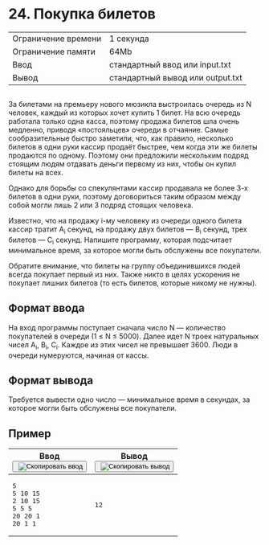 <div class="problem__statement text" data-bem="{&quot;problem__statement&quot;:{}}">
<div class="problem-statement">
   <div class="header">
      <h1 class="title">24. Покупка билетов</h1>
      <table>
         <tbody><tr class="time-limit">
            <td class="property-title">Ограничение времени</td>
            <td>1&nbsp;секунда</td>
         </tr>
         <tr class="memory-limit">
            <td class="property-title">Ограничение памяти</td>
            <td>64Mb</td>
         </tr>
         <tr class="input-file">
            <td class="property-title">Ввод</td>
            <td colspan="1">стандартный ввод или input.txt</td>
         </tr>
         <tr class="output-file">
            <td class="property-title">Вывод</td>
            <td colspan="1">стандартный вывод или output.txt</td>
         </tr>
      </tbody></table>
   </div>
   <h2></h2>
   <div class="legend"><span style="">
         <p>За билетами на премьеру нового мюзикла выстроилась очередь из N человек, каждый из которых хочет купить 1 билет. На всю очередь
            работала только одна касса, поэтому продажа билетов шла очень медленно, приводя «постояльцев» очереди в отчаяние. Самые сообразительные
            быстро заметили, что, как правило, несколько билетов в одни руки кассир продаёт быстрее, чем когда эти же билеты продаются
            по одному. Поэтому они предложили нескольким подряд стоящим людям отдавать деньги первому из них, чтобы он купил билеты на
            всех.
         </p></span><p>Однако для борьбы со спекулянтами кассир продавала не более 3-х билетов в одни руки, поэтому договориться таким образом между
         собой могли лишь 2 или 3 подряд стоящих человека.
      </p>
      <p>Известно, что на продажу i-му человеку из очереди одного билета кассир тратит <span class="tex-math-text">A<sub>i</sub></span> секунд, на продажу двух билетов — <span class="tex-math-text">B<sub>i</sub></span> секунд, трех билетов — <span class="tex-math-text">C<sub>i</sub></span> секунд. Напишите программу, которая подсчитает минимальное время, за которое могли быть обслужены все покупатели.
      </p>
      <p>Обратите внимание, что билеты на группу объединившихся людей всегда покупает первый из них. Также никто в целях ускорения
         не покупает лишних билетов (то есть билетов, которые никому не нужны).
      </p>
   </div>
   <h2>Формат ввода</h2>
   <div class="input-specification"><span style="">
         <p>На вход программы поступает сначала число N — количество покупателей в очереди (1 ≤ N ≤ 5000). Далее идет N троек натуральных
            чисел <span class="tex-math-text">A<sub>i</sub></span>, <span class="tex-math-text">B<sub>i</sub></span>, <span class="tex-math-text">C<sub>i</sub></span>. Каждое из этих чисел не превышает 3600. Люди в очереди нумеруются, начиная от кассы.
         </p></span><p></p>
   </div>
   <h2>Формат вывода</h2>
   <div class="output-specification"><span style="">
         <p>Требуется вывести одно число — минимальное время в секундах, за которое могли быть обслужены все покупатели.</p></span><p></p>
   </div>
   <h2>Пример</h2>
   <table class="sample-tests">
      <thead>
         <tr>
            <th>Ввод<div class="problem__copy-sample"><button class="button button_theme_pseudo button_size_s button_only-icon_yes problem__copy-button problem__copy-button_type_input i-bem" data-bem="{&quot;button&quot;:{}}" role="button" type="button" title="Скопировать ввод"><span class="button__text">&nbsp;<img class="image button__icon button__icon_role_copy" src="//yastatic.net/lego/_/La6qi18Z8LwgnZdsAr1qy1GwCwo.gif" alt="Скопировать ввод"></span></button></div></th>
            <th>Вывод<div class="problem__copy-sample"><button class="button button_theme_pseudo button_size_s button_only-icon_yes problem__copy-button problem__copy-button_type_output i-bem" data-bem="{&quot;button&quot;:{}}" role="button" type="button" title="Скопировать вывод"><span class="button__text">&nbsp;<img class="image button__icon button__icon_role_copy" src="//yastatic.net/lego/_/La6qi18Z8LwgnZdsAr1qy1GwCwo.gif" alt="Скопировать вывод"></span></button></div></th>
         </tr>
      </thead>
      <tbody>
         <tr>
            <td><pre>5
5 10 15
2 10 15
5 5 5
20 20 1
20 1 1
</pre></td>
            <td><pre>12
</pre></td>
         </tr>
      </tbody>
   </table>
</div></div>
